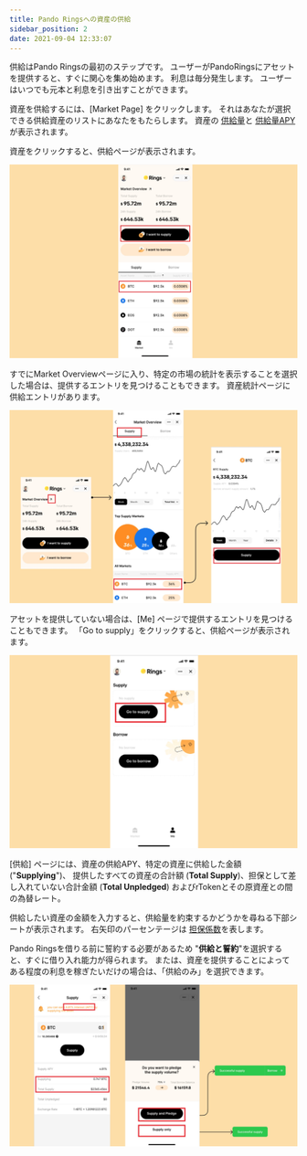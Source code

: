 ```yaml
---
title: Pando Ringsへの資産の供給
sidebar_position: 2
date: 2021-09-04 12:33:07
---
```


供給はPando Ringsの最初のステップです。 ユーザーがPandoRingsにアセットを提供すると、すぐに関心を集め始めます。 利息は毎分発生します。 ユーザーはいつでも元本と利息を引き出すことができます。

資産を供給するには、[Market Page] をクリックします。 それはあなたが選択できる供給資産のリストにあなたをもたらします。 資産の [供給量](../key-concepts/glossary)と [供給量APY](../key-concepts/glossary) が表示されます。

資産をクリックすると、供給ページが表示されます。

![](../assets/supply1.jpg)

すでにMarket Overviewページに入り、特定の市場の統計を表示することを選択した場合は、提供するエントリを見つけることもできます。 資産統計ページに供給エントリがあります。

![](../assets/supply2.jpg)

アセットを提供していない場合は、[Me] ページで提供するエントリを見つけることもできます。 「Go to supply」をクリックすると、供給ページが表示されます。

![](../assets/supply3.jpg)

[供給] ページには、資産の供給APY、特定の資産に供給した金額 ("**Supplying**")、 提供したすべての資産の合計額 (**Total Supply**)、担保として差し入れていない合計金額 (**Total Unpledged**) およびrTokenとその原資産との間の為替レート。

供給したい資産の金額を入力すると、供給量を約束するかどうかを尋ねる下部シートが表示されます。 右矢印のパーセンテージは [担保係数](../key-concepts/glossary)を表します。

Pando Ringsを借りる前に誓約する必要があるため "**供給と誓約**"を選択すると、すぐに借り入れ能力が得られます。 または、資産を提供することによってある程度の利息を稼ぎたいだけの場合は、「供給のみ」を選択できます。

![](../assets/supply4.jpg)



